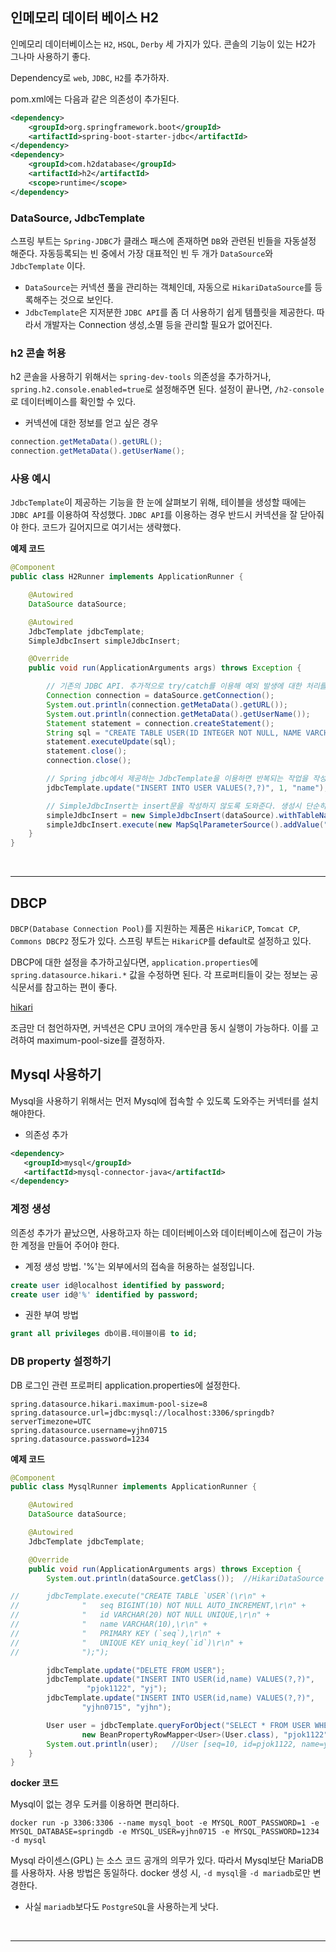 ## 인메모리 데이터 베이스 H2

인메모리 데이터베이스는 `H2`, `HSQL`, `Derby` 세 가지가 있다. 콘솔의 기능이 있는 H2가 그나마 사용하기 좋다.

Dependency로 `web`, `JDBC`, `H2`를 추가하자.

pom.xml에는 다음과 같은 의존성이 추가된다.

```xml
<dependency>
    <groupId>org.springframework.boot</groupId>
    <artifactId>spring-boot-starter-jdbc</artifactId>
</dependency>
<dependency>
    <groupId>com.h2database</groupId>
    <artifactId>h2</artifactId>
    <scope>runtime</scope>
</dependency>
```

### DataSource, JdbcTemplate

스프링 부트는 `Spring-JDBC`가 클래스 패스에 존재하면 `DB`와 관련된 빈들을 자동설정 해준다. 자동등록되는 빈 중에서 가장 대표적인 빈 두 개가 `DataSource`와 `JdbcTemplate` 이다.

- `DataSource`는 커넥션 풀을 관리하는 객체인데, 자동으로 `HikariDataSource`를 등록해주는 것으로 보인다.
- `JdbcTemplate`은 지저분한 `JDBC API`를 좀 더 사용하기 쉽게 템플릿을 제공한다. 따라서 개발자는 Connection 생성,소멸 등을 관리할 필요가 없어진다.

### h2 콘솔 허용

h2 콘솔을 사용하기 위해서는 `spring-dev-tools` 의존성을 추가하거나, `spring.h2.console.enabled=true`로 설정해주면 된다. 설정이 끝나면, `/h2-console`로 데이터베이스를 확인할 수 있다.

- 커넥션에 대한 정보를 얻고 싶은 경우

```java
connection.getMetaData().getURL();
connection.getMetaData().getUserName();
```

### 사용 예시

`JdbcTemplate`이 제공하는 기능을 한 눈에 살펴보기 위해, 테이블을 생성할 때에는 `JDBC API`를 이용하여 작성했다. `JDBC API`를 이용하는 경우 반드시 커넥션을 잘 닫아줘야 한다. 코드가 길어지므로 여기서는 생략했다.

**예제 코드**

```java
@Component
public class H2Runner implements ApplicationRunner {

	@Autowired
	DataSource dataSource;

	@Autowired
	JdbcTemplate jdbcTemplate;
	SimpleJdbcInsert simpleJdbcInsert;

	@Override
	public void run(ApplicationArguments args) throws Exception {

        // 기존의 JDBC API. 추가적으로 try/catch를 이용해 예외 발생에 대한 처리를 해야 한다.
		Connection connection = dataSource.getConnection();
		System.out.println(connection.getMetaData().getURL());
		System.out.println(connection.getMetaData().getUserName());
		Statement statement = connection.createStatement();
		String sql = "CREATE TABLE USER(ID INTEGER NOT NULL, NAME VARCHAR(255), PRIMARY KEY(id))";
		statement.executeUpdate(sql);
		statement.close();
		connection.close();

        // Spring jdbc에서 제공하는 JdbcTemplate을 이용하면 반복되는 작업을 작성하지 않을 수 있다.
		jdbcTemplate.update("INSERT INTO USER VALUES(?,?)", 1, "name");

        // SimpleJdbcInsert는 insert문을 작성하지 않도록 도와준다. 생성시 단순히 테이블을 지정하고, 값을 넣어줄 컬럼 또는 자동으로 넣어줄 컬럼을 선택하면 된다.
		simpleJdbcInsert = new SimpleJdbcInsert(dataSource).withTableName("USER");
		simpleJdbcInsert.execute(new MapSqlParameterSource().addValue("id", 5).addValue("name", "Youngjae"));
	}
}
```

<br><hr>

## DBCP

`DBCP(Database Connection Pool)`를 지원하는 제품은 `HikariCP`, `Tomcat CP`, `Commons DBCP2` 정도가 있다. 스프링 부트는 `HikariCP`를 default로 설정하고 있다.

DBCP에 대한 설정을 추가하고싶다면, `application.properties`에 `spring.datasource.hikari.*` 값을 수정하면 된다. 각 프로퍼티들이 갖는 정보는 공식문서를 참고하는 편이 좋다.

[hikari](https://github.com/brettwooldridge/HikariCP#frequently-used)

조금만 더 첨언하자면, 커넥션은 CPU 코어의 개수만큼 동시 실행이 가능하다. 이를 고려하여 maximum-pool-size를 결정하자.

## Mysql 사용하기

Mysql을 사용하기 위해서는 먼저 Mysql에 접속할 수 있도록 도와주는 커넥터를 설치해야한다.

- 의존성 추가

```xml
<dependency>
   <groupId>mysql</groupId>
   <artifactId>mysql-connector-java</artifactId>
</dependency>
```

### 계정 생성

의존성 추가가 끝났으면, 사용하고자 하는 데이터베이스와 데이터베이스에 접근이 가능한 계정을 만들어 주어야 한다.

- 계정 생성 방법. '%'는 외부에서의 접속을 허용하는 설정입니다.

```sql
create user id@localhost identified by password;
create user id@'%' identified by password;
```

- 권한 부여 방법

```sql
grant all privileges db이름.테이블이름 to id;
```

### DB property 설정하기

DB 로그인 관련 프로퍼티 application.properties에 설정한다.

```properties
spring.datasource.hikari.maximum-pool-size=8
spring.datasource.url=jdbc:mysql://localhost:3306/springdb?serverTimezone=UTC
spring.datasource.username=yjhn0715
spring.datasource.password=1234
```

**예제 코드**

```java
@Component
public class MysqlRunner implements ApplicationRunner {

	@Autowired
	DataSource dataSource;

	@Autowired
	JdbcTemplate jdbcTemplate;

	@Override
	public void run(ApplicationArguments args) throws Exception {
		System.out.println(dataSource.getClass());	//HikariDataSource

//		jdbcTemplate.execute("CREATE TABLE `USER`(\r\n" +
//				"	seq BIGINT(10) NOT NULL AUTO_INCREMENT,\r\n" +
//				"	id VARCHAR(20) NOT NULL UNIQUE,\r\n" +
//				"	name VARCHAR(10),\r\n" +
//				"	PRIMARY KEY (`seq`),\r\n" +
//				"	UNIQUE KEY uniq_key(`id`)\r\n" +
//				");");

		jdbcTemplate.update("DELETE FROM USER");
		jdbcTemplate.update("INSERT INTO USER(id,name) VALUES(?,?)",
				 "pjok1122", "yj");
		jdbcTemplate.update("INSERT INTO USER(id,name) VALUES(?,?)",
				"yjhn0715", "yjhn");

		User user = jdbcTemplate.queryForObject("SELECT * FROM USER WHERE id=?",
				new BeanPropertyRowMapper<User>(User.class), "pjok1122");
		System.out.println(user);	//User [seq=10, id=pjok1122, name=yj]
	}
}
```

**docker 코드**

Mysql이 없는 경우 도커를 이용하면 편리하다.

```docker
docker run -p 3306:3306 --name mysql_boot -e MYSQL_ROOT_PASSWORD=1 -e MYSQL_DATABASE=springdb -e MYSQL_USER=yjhn0715 -e MYSQL_PASSWORD=1234 -d mysql
```

Mysql 라이센스(GPL) 는 소스 코드 공개의 의무가 있다. 따라서 Mysql보단 MariaDB를 사용하자. 사용 방법은 동일하다. docker 생성 시, `-d mysql`을 `-d mariadb`로만 변경한다.

- 사실 `mariadb`보다도 `PostgreSQL`을 사용하는게 낫다.

<br><hr>
